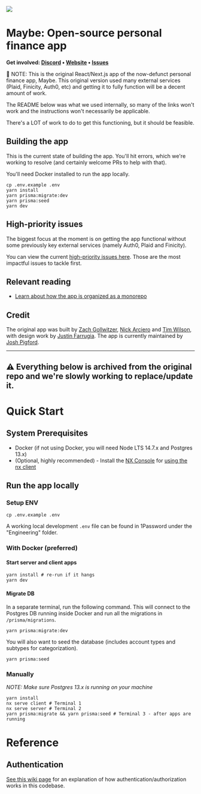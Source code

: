![](https://github.com/maybe-finance/maybe/assets/35243/79d97b31-7fad-4031-9e83-5005bc1d7fd0)

# Maybe: Open-source personal finance app

<b>Get involved: [Discord](https://discord.gg/xfysSaSsfN) • [Website](https://maybe.co) • [Issues](https://github.com/maybe-finance/maybe/issues)</b>

🚨 NOTE: This is the original React/Next.js app of the now-defunct personal finance app, Maybe. This original version used many external services (Plaid, Finicity, Auth0, etc) and getting it to fully function will be a decent amount of work.

The README below was what we used internally, so many of the links won't work and the instructions won't necessarily be applicable.

There's a LOT of work to do to get this functioning, but it should be feasible.

## Building the app

This is the current state of building the app. You'll hit errors, which we're working to resolve (and certainly welcome PRs to help with that).

You'll need Docker installed to run the app locally.

```
cp .env.example .env
yarn install
yarn prisma:migrate:dev
yarn prisma:seed
yarn dev
```

## High-priority issues

The biggest focus at the moment is on getting the app functional without some previously key external services (namely Auth0, Plaid and Finicity).

You can view the current [high-priority issues here](https://github.com/maybe-finance/maybe/issues?q=is:issue+is:open+label:%22high+priority%22). Those are the most impactful issues to tackle first.

## Relevant reading

-   [Learn about how the app is organized as a monorepo](https://github.com/maybe-finance/maybe/wiki/Monorepo-File-Structure-Overview)

## Credit

The original app was built by [Zach Gollwitzer](https://twitter.com/zg_dev), [Nick Arciero](https://www.narciero.com/) and [Tim Wilson](https://twitter.com/actualTimWilson), with design work by [Justin Farrugia](https://twitter.com/justinmfarrugia). The app is currently maintained by [Josh Pigford](https://twitter.com/Shpigford).

---

## ⚠️ Everything below is archived from the original repo and we're slowly working to replace/update it.

# Quick Start

## System Prerequisites

-   Docker (if not using Docker, you will need Node LTS 14.7.x and Postgres 13.x)
-   (Optional, highly recommended) - Install the [NX Console](https://marketplace.visualstudio.com/items?itemName=nrwl.angular-console) for [using the nx client](#nrwl-nx-overview)

## Run the app locally

### Setup ENV

```
cp .env.example .env
```

A working local development `.env` file can be found in 1Password under the "Engineering" folder.

### With Docker (preferred)

#### Start server and client apps

```
yarn install # re-run if it hangs
yarn dev
```

#### Migrate DB

In a separate terminal, run the following command. This will connect to the Postgres DB running inside Docker and run all the migrations in `/prisma/migrations`.

```
yarn prisma:migrate:dev
```

You will also want to seed the database (includes account types and subtypes for categorization).

```
yarn prisma:seed
```

### Manually

_NOTE: Make sure Postgres 13.x is running on your machine_

```
yarn install
nx serve client # Terminal 1
nx serve server # Terminal 2
yarn prisma:migrate && yarn prisma:seed # Terminal 3 - after apps are running
```

# Reference

## Authentication

[See this wiki page](https://github.com/maybe-finance/maybe/wiki/Auth0) for an explanation of how authentication/authorization works in this codebase.
